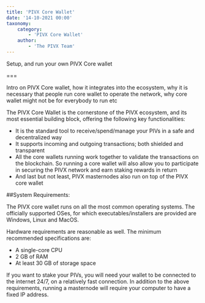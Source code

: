 ```yaml
---
title: 'PIVX Core Wallet'
date: '14-10-2021 00:00'
taxonomy:
    category:
        - 'PIVX Core Wallet'
    author:
        - 'The PIVX Team'
---
```


Setup, and run your own PIVX Core wallet

===

Intro on PIVX Core wallet, how it integrates into the ecosystem, why it is necessary that people run core wallet to operate the network, why core wallet might not be for everybody to run etc

The PIVX Core Wallet is the cornerstone of the PIVX ecosystem, and its most essential building block, offering the following key functionalities:
  * It is the standard tool to receive/spend/manage your PIVs in a safe and decentralized way
  * It supports incoming and outgoing transactions; both shielded and transparent
  * All the core wallets running work together to validate the transactions on the blockchain. So running a core wallet will also allow you to participate in securing the PIVX network and earn staking rewards in return
  * And last but not least, PIVX masternodes also run on top of the PIVX core wallet

##System Requirements:

The PIVX core wallet runs on all the most common operating systems. The officially supported OSes, for which executables/installers are provided are Windows, Linux and MacOS.

Hardware requirements are reasonable as well. The minimum recommended specifications are:
  * A single-core CPU
  * 2 GB of RAM
  * At least 30 GB of storage space

If you want to stake your PIVs, you will need your wallet to be connected to the internet 24/7, on a relatively fast connection. 
In addition to the above requirements, running a masternode will require your computer to have a fixed IP address.
